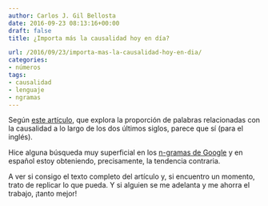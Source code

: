 ```yaml
---
author: Carlos J. Gil Bellosta
date: 2016-09-23 08:13:16+00:00
draft: false
title: ¿Importa más la causalidad hoy en día?

url: /2016/09/23/importa-mas-la-causalidad-hoy-en-dia/
categories:
- números
tags:
- causalidad
- lenguaje
- ngramas
---
```


Según [este artículo](http://www.ncbi.nlm.nih.gov/pubmed/26993741), que explora la proporción de palabras relacionadas con la causalidad a lo largo de los dos últimos siglos, parece que sí (para el inglés).

Hice alguna búsqueda muy superficial en los [n-gramas de Google](https://books.google.com/ngrams) y en español estoy obteniendo, precisamente, la tendencia contraria.

A ver si consigo el texto completo del artículo y, si encuentro un momento, trato de replicar lo que pueda. Y si alguien se me adelanta y me ahorra el trabajo, ¡tanto mejor!
